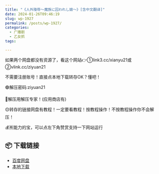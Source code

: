 ```yaml
---
title: "《人外陵辱～魔族に囚われし娘～》[含中文翻译]"
date: 2024-01-26T09:46:19
slug: wp-1927
permalink: /posts/wp-1927/
categories:
  - 广播剧
  - 乙女抓
tags:

---
```


如果两个网盘都没有资源了，看这个网站👉①link3.cc/xianyu21或②vlink.cc/ziyuan21

不需要注册账号！直接点本地下载转存OK？懂吧！

🟢解压密码:ziyuan21

🔵解压用解压专家！(应用商店有)

🟡转存的链接网盘有教程！一定要看教程！按教程操作！不按教程操作你不会解压！

💰🈶能力的宝，可以点左下角赞赏支持一下网站运行

## 📦 下载链接
- [百度网盘](https://blziyuan21.com/pay-download/1927?key=cc0b6f65cb&down_id=0)
- [本地下载](https://blziyuan21.com/pay-download/1927?key=cc0b6f65cb&down_id=1)

